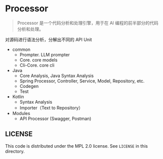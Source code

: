 # Processor

> Processor 是一个代码分析和处理引擎，用于在 AI 编程的前半部分的代码分析和处理。

对源码进行语法分析，分解出不同的 API Unit

- common
    - Prompter. LLM prompter
    - Core. core models
    - Cli-Core. core cli 
- Java
    - Core Analysis, Java Syntax Analysis
    - Spring Processor, Controller, Service, Model, Repository, etc.
    - Codegen
    - Test
- Kotlin
    - Syntax Analysis
    - Importer（Text to Repository）
- Modules
    - API Processor (Swagger, Postman)

## LICENSE

This code is distributed under the MPL 2.0 license. See `LICENSE` in this directory.
